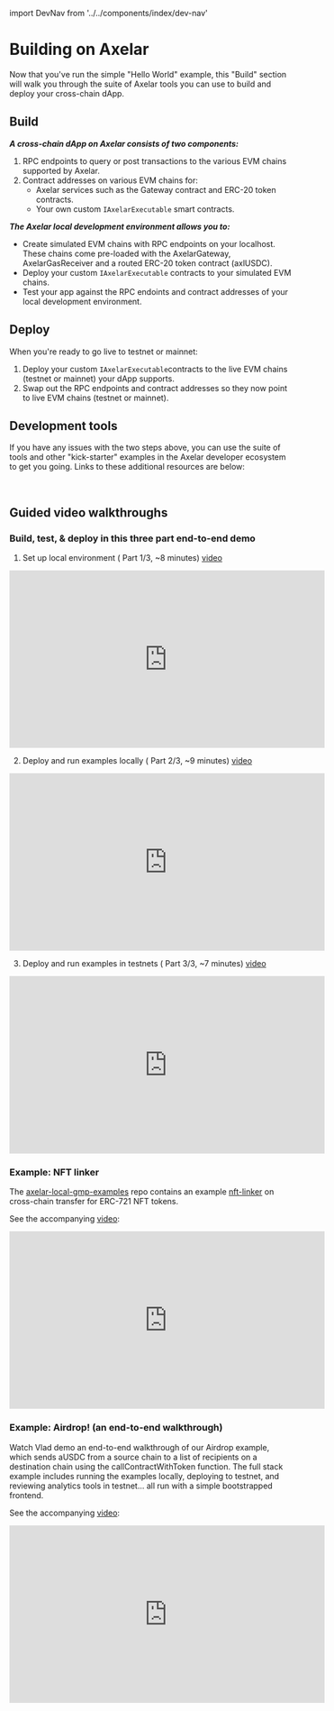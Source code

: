 import DevNav from '../../components/index/dev-nav'

# Building on Axelar

Now that you've run the simple "Hello World" example, this "Build" section will walk you through the suite of Axelar tools you can use to build and deploy your cross-chain dApp. 

## Build
**_A cross-chain dApp on Axelar consists of two components:_**

1. RPC endpoints to query or post transactions to the various EVM chains supported by Axelar.
2. Contract addresses on various EVM chains for:
    - Axelar services such as the Gateway contract and ERC-20 token contracts.
    - Your own custom `IAxelarExecutable` smart contracts.

**_The Axelar local development environment allows you to:_**

* Create simulated EVM chains with RPC endpoints on your localhost. These chains come pre-loaded with the AxelarGateway, AxelarGasReceiver and a routed ERC-20 token contract (axlUSDC).
* Deploy your custom `IAxelarExecutable` contracts to your simulated EVM chains.
* Test your app against the RPC endoints and contract addresses of your local development environment.

## Deploy

When you're ready to go live to testnet or mainnet: 

1. Deploy your custom `IAxelarExecutable`contracts to the live EVM chains (testnet or mainnet) your dApp supports. 
2. Swap out the RPC endpoints and contract addresses so they now point to live EVM chains (testnet or mainnet).

## Development tools
If you have any issues with the two steps above, you can use the suite of tools and other "kick-starter" examples in the Axelar developer ecosystem to get you going. Links to these additional resources are below:

<br/>
<DevNav />

## Guided video walkthroughs

### Build, test, & deploy in this three part end-to-end demo
1. Set up local environment ( Part 1/3, ~8 minutes) [video](https://www.youtube.com/watch?v=PWXmsP_a-ck)
<iframe width="560" height="315" src="https://www.youtube.com/embed/PWXmsP_a-ck" title="YouTube video player" frameBorder="0" allow="accelerometer; autoplay; clipboard-write; encrypted-media; gyroscope; picture-in-picture" allowFullScreen></iframe>

2. Deploy and run examples locally ( Part 2/3, ~9 minutes) [video](https://www.youtube.com/watch?v=l2MAZKEWzZ4)
<iframe width="560" height="315" src="https://www.youtube.com/embed/l2MAZKEWzZ4" title="YouTube video player" frameBorder="0" allow="accelerometer; autoplay; clipboard-write; encrypted-media; gyroscope; picture-in-picture" allowFullScreen></iframe>

3. Deploy and run examples in testnets ( Part 3/3, ~7 minutes) [video](https://www.youtube.com/watch?v=X6HwmL6Tbg0)
<iframe width="560" height="315" src="https://www.youtube.com/embed/X6HwmL6Tbg0" title="YouTube video player" frameBorder="0" allow="accelerometer; autoplay; clipboard-write; encrypted-media; gyroscope; picture-in-picture" allowFullScreen></iframe>

### Example: NFT linker

The [axelar-local-gmp-examples](https://github.com/axelarnetwork/axelar-local-gmp-examples) repo contains an example [nft-linker](https://github.com/axelarnetwork/axelar-local-gmp-examples/tree/main/examples/nft-linker) on cross-chain transfer for ERC-721 NFT tokens.

See the accompanying [video](https://www.youtube.com/watch?v=pAxuQ7PIl8g):

<iframe width="560" height="315" src="https://www.youtube.com/embed/pAxuQ7PIl8g" title="YouTube video player" frameBorder="0" allow="accelerometer; autoplay; clipboard-write; encrypted-media; gyroscope; picture-in-picture" allowFullScreen></iframe>

### Example: Airdrop! (an end-to-end walkthrough)

Watch Vlad demo an end-to-end walkthrough of our Airdrop example, which sends aUSDC from a source chain to a list of recipients on a destination chain using the callContractWithToken function. The full stack example includes running the examples locally, deploying to testnet, and reviewing analytics tools in testnet... all run with a simple bootstrapped frontend.

See the accompanying [video](https://www.youtube.com/watch?v=D5Z6lCbjZNA):

<iframe width="560" height="315" src="https://www.youtube.com/embed/D5Z6lCbjZNA" title="YouTube video player" frameBorder="0" allow="accelerometer; autoplay; clipboard-write; encrypted-media; gyroscope; picture-in-picture" allowFullScreen></iframe>